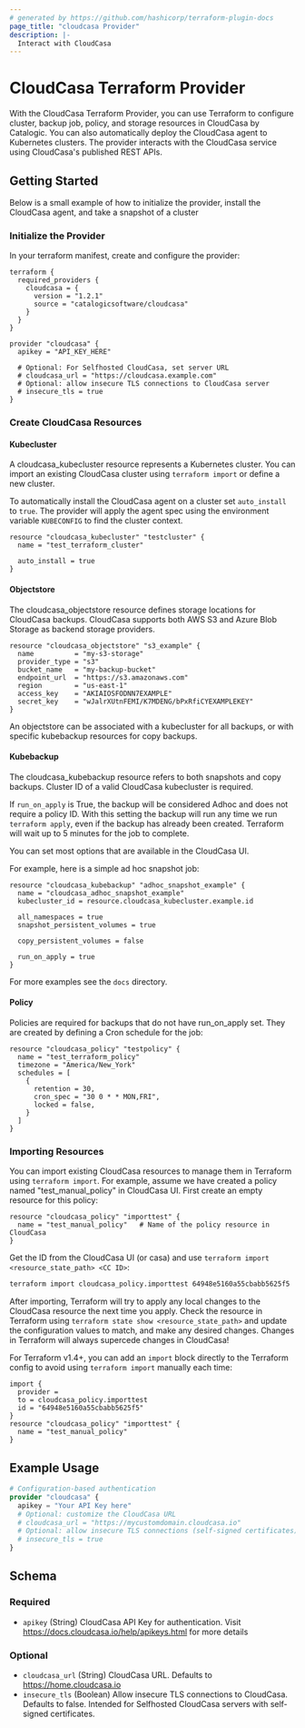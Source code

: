 ```yaml
---
# generated by https://github.com/hashicorp/terraform-plugin-docs
page_title: "cloudcasa Provider"
description: |-
  Interact with CloudCasa
---
```


# CloudCasa Terraform Provider

With the CloudCasa Terraform Provider, you can use Terraform to configure cluster, backup job, policy, and storage resources in CloudCasa by Catalogic.
You can also automatically deploy the CloudCasa agent to Kubernetes clusters.
The provider interacts with the CloudCasa service using CloudCasa's published REST APIs.

## Getting Started

Below is a small example of how to initialize the provider, install the CloudCasa agent, and take a snapshot of a cluster

### Initialize the Provider

In your terraform manifest, create and configure the provider:

```hcl
terraform {
  required_providers {
    cloudcasa = {
      version = "1.2.1"
      source = "catalogicsoftware/cloudcasa"
    }
  }
}

provider "cloudcasa" {
  apikey = "API_KEY_HERE"

  # Optional: For Selfhosted CloudCasa, set server URL
  # cloudcasa_url = "https://cloudcasa.example.com"
  # Optional: allow insecure TLS connections to CloudCasa server
  # insecure_tls = true
}
```

### Create CloudCasa Resources

#### Kubecluster

A cloudcasa_kubecluster resource represents a Kubernetes cluster. You can import an existing CloudCasa
cluster using `terraform import` or define a new cluster.

To automatically install the CloudCasa agent on a cluster set `auto_install` to `true`. The provider
will apply the agent spec using the environment variable `KUBECONFIG` to find the cluster context.

```hcl
resource "cloudcasa_kubecluster" "testcluster" {
  name = "test_terraform_cluster"

  auto_install = true
}
```

#### Objectstore

The cloudcasa_objectstore resource defines storage locations for CloudCasa backups. CloudCasa supports both AWS S3 and Azure Blob Storage as backend storage providers.

```hcl
resource "cloudcasa_objectstore" "s3_example" {
  name          = "my-s3-storage"
  provider_type = "s3"
  bucket_name   = "my-backup-bucket"
  endpoint_url  = "https://s3.amazonaws.com"
  region        = "us-east-1"
  access_key    = "AKIAIOSFODNN7EXAMPLE"
  secret_key    = "wJalrXUtnFEMI/K7MDENG/bPxRfiCYEXAMPLEKEY"
}
```

An objectstore can be associated with a kubecluster for all backups, or with specific kubebackup resources for copy backups.

#### Kubebackup

The cloudcasa_kubebackup resource refers to both snapshots and copy backups. Cluster ID of a valid CloudCasa kubecluster is required.

If `run_on_apply` is True, the backup will be considered Adhoc and does not require a policy ID. With this setting the backup will run any time we run `terraform apply`, even if the backup has already been created. Terraform will wait up to 5 minutes for the job to complete.

You can set most options that are available in the CloudCasa UI. 

For example, here is a simple ad hoc snapshot job:

```hcl
resource "cloudcasa_kubebackup" "adhoc_snapshot_example" {
  name = "cloudcasa_adhoc_snapshot_example"
  kubecluster_id = resource.cloudcasa_kubecluster.example.id

  all_namespaces = true
  snapshot_persistent_volumes = true

  copy_persistent_volumes = false

  run_on_apply = true
}
```
For more examples see the `docs` directory.

#### Policy

Policies are required for backups that do not have run_on_apply set. They are created by defining a Cron schedule for the job:

```hcl
resource "cloudcasa_policy" "testpolicy" {
  name = "test_terraform_policy"
  timezone = "America/New_York"
  schedules = [
    {
      retention = 30,
      cron_spec = "30 0 * * MON,FRI",
      locked = false,
    }
  ]
}
```

### Importing Resources

You can import existing CloudCasa resources to manage them in Terraform using `terraform import`. For example, assume we have created a policy named "test_manual_policy" in CloudCasa UI. First create an empty resource for this policy:

```hcl
resource "cloudcasa_policy" "importtest" {
  name = "test_manual_policy"   # Name of the policy resource in CloudCasa
}
```

Get the ID from the CloudCasa UI (or casa) and use `terraform import <resource_state_path> <CC ID>`:

```bash
terraform import cloudcasa_policy.importtest 64948e5160a55cbabb5625f5
```

After importing, Terraform will try to apply any local changes to the CloudCasa resource the next time you apply. Check the resource in Terraform using `terraform state show <resource_state_path>` and update the configuration values to match, and make any desired changes. Changes in Terraform will always supercede changes in CloudCasa!

For Terraform v1.4+, you can add an `import` block directly to the Terraform config to avoid using `terraform import` manually each time:

```hcl
import {
  provider =
  to = cloudcasa_policy.importtest
  id = "64948e5160a55cbabb5625f5"
}
resource "cloudcasa_policy" "importtest" {
  name = "test_manual_policy"
}
```

## Example Usage

```terraform
# Configuration-based authentication
provider "cloudcasa" {
  apikey = "Your API Key here"
  # Optional: customize the CloudCasa URL 
  # cloudcasa_url = "https://mycustomdomain.cloudcasa.io"
  # Optional: allow insecure TLS connections (self-signed certificates)
  # insecure_tls = true
}
```

<!-- schema generated by tfplugindocs -->
## Schema

### Required

- `apikey` (String) CloudCasa API Key for authentication. Visit https://docs.cloudcasa.io/help/apikeys.html for more details

### Optional

- `cloudcasa_url` (String) CloudCasa URL. Defaults to https://home.cloudcasa.io
- `insecure_tls` (Boolean) Allow insecure TLS connections to CloudCasa. Defaults to false. Intended for Selfhosted CloudCasa servers with self-signed certificates.
